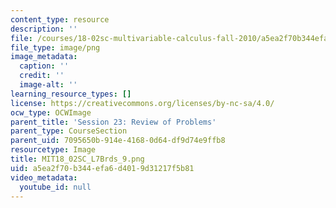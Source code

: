 ```yaml
---
content_type: resource
description: ''
file: /courses/18-02sc-multivariable-calculus-fall-2010/a5ea2f70b344efa6d4019d31217f5b81_MIT18_02SC_L7Brds_9.png
file_type: image/png
image_metadata:
  caption: ''
  credit: ''
  image-alt: ''
learning_resource_types: []
license: https://creativecommons.org/licenses/by-nc-sa/4.0/
ocw_type: OCWImage
parent_title: 'Session 23: Review of Problems'
parent_type: CourseSection
parent_uid: 7095650b-914e-4168-0d64-df9d74e9ffb8
resourcetype: Image
title: MIT18_02SC_L7Brds_9.png
uid: a5ea2f70-b344-efa6-d401-9d31217f5b81
video_metadata:
  youtube_id: null
---
```

